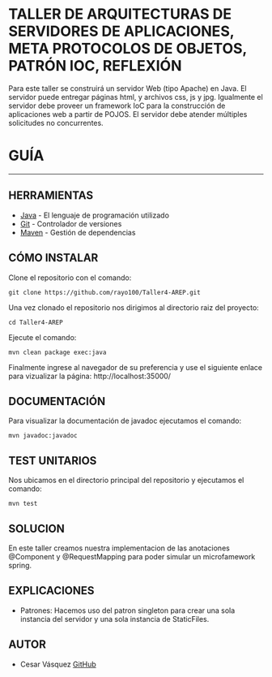 # TALLER DE ARQUITECTURAS DE SERVIDORES DE APLICACIONES, META PROTOCOLOS DE OBJETOS, PATRÓN IOC, REFLEXIÓN

Para este taller se construirá un servidor Web (tipo Apache) en Java. El servidor puede entregar páginas html, y archivos css, js y jpg. Igualmente el servidor debe proveer un framework IoC para la construcción de aplicaciones web a partir de POJOS.  El servidor debe atender múltiples solicitudes no concurrentes.

# GUÍA

---
## HERRAMIENTAS

* [Java](https://www.java.com/) - El lenguaje de programación utilizado
* [Git](https://git-scm.com/) - Controlador de versiones
* [Maven](https://maven.apache.org/) - Gestión de dependencias

## CÓMO INSTALAR

Clone el repositorio con el comando:

```
git clone https://github.com/rayo100/Taller4-AREP.git
```

Una vez clonado el repositorio nos dirigimos al directorio raiz del proyecto:

```
cd Taller4-AREP
```

Ejecute el comando:

```
mvn clean package exec:java
```

Finalmente ingrese al navegador de su preferencia y use el siguiente enlace para vizualizar la página:
http://localhost:35000/

## DOCUMENTACIÓN

Para visualizar la documentación de javadoc ejecutamos el comando: 

```
mvn javadoc:javadoc
```

## TEST UNITARIOS

Nos ubicamos en el directorio principal del repositorio y ejecutamos el comando:

```
mvn test
```

## SOLUCION

En este taller creamos nuestra implementacion de las anotaciones @Component y @RequestMapping para poder simular un microfamework spring.

## EXPLICACIONES

* Patrones: Hacemos uso del patron singleton para crear una sola instancia del servidor y una sola instancia de StaticFiles.


## AUTOR

* Cesar Vásquez [GitHub](https://github.com/rayo100)

